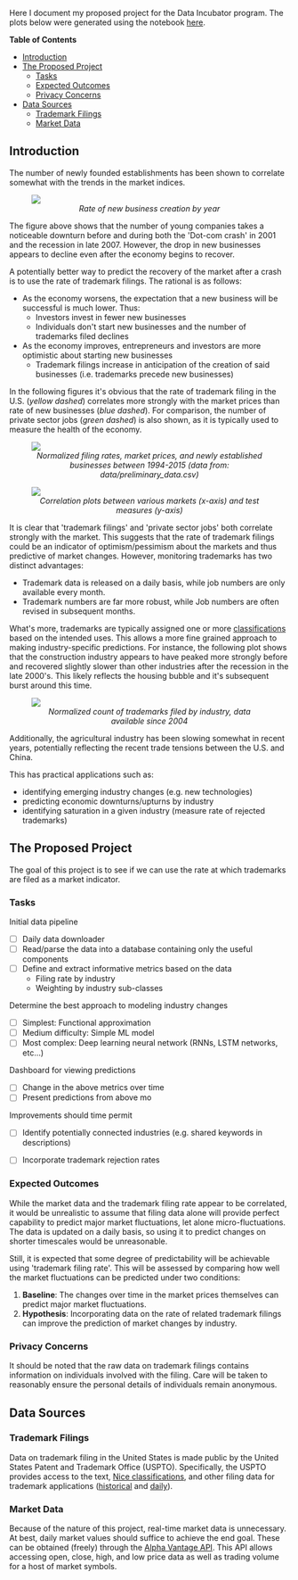 Here I document my proposed project for the Data Incubator program. The plots below were generated using the notebook [here](notebooks/jobs_and_stocks.ipynb).

**Table of Contents**
- [Introduction](#introduction)
- [The Proposed Project](#the-proposed-project)
  - [Tasks](#tasks)
  - [Expected Outcomes](#expected-outcomes)
  - [Privacy Concerns](#privacy-concerns)
- [Data Sources](#data-sources)
  - [Trademark Filings](#trademark-filings)
  - [Market Data](#market-data)

## Introduction

The number of newly founded establishments has been shown to correlate somewhat with the trends in the market indices.

<figure>
  <img src="images/bdm_chart1.png"/>
  <center>
    <figcaption><i>Rate of new business creation by year</i></figcaption>
  </center>
</figure>

The figure above shows that the number of young companies takes a noticeable downturn before and during both the 'Dot-com crash' in 2001 and the recession in late 2007. However, the drop in new businesses appears to decline even after the economy begins to recover.

A potentially better way to predict the recovery of the market after a crash is to use the rate of trademark filings. The rational is as follows:
* As the economy worsens, the expectation that a new business will be successful is much lower. Thus:
  * Investors invest in fewer new businesses
  * Individuals don't start new businesses and the number of trademarks filed declines
* As the economy improves, entrepreneurs and investors are more optimistic about starting new businesses
  * Trademark filings increase in anticipation of the creation of said businesses (i.e. trademarks precede new businesses)

In the following figures it's obvious that the rate of trademark filing in the U.S. (*yellow dashed*) correlates more strongly with the market prices than rate of new businesses (*blue dashed*). For comparison, the number of private sector jobs (*green dashed*) is also shown, as it is typically used to measure the health of the economy.

<figure>
  <img src="images/trademarks_and_markets.png"/>
  <center>
    <figcaption><i>Normalized filing rates, market prices, and newly established businesses between 1994-2015 (data from: data/preliminary_data.csv)</i></figcaption>
  </center>
</figure>

<figure>
  <img src="images/measure_correlations.png"/>
  <center>
    <figcaption><i>Correlation plots between various markets (x-axis) and test measures (y-axis)</i></figcaption>
  </center>
</figure>

It is clear that 'trademark filings' and 'private sector jobs' both correlate strongly with the market. This suggests that the rate of trademark filings could be an indicator of optimism/pessimism about the markets and thus predictive of market changes. However, monitoring trademarks has two distinct advantages:
* Trademark data is released on a daily basis, while job numbers are only available every month.
* Trademark numbers are far more robust, while Job numbers are often revised in subsequent months.

What's more, trademarks are typically assigned one or more [classifications](https://www.uspto.gov/trademark/trademark-updates-and-announcements/nice-agreement-tenth-edition-general-remarks-class) based on the intended uses. This allows a more fine grained approach to making industry-specific predictions. For instance, the following plot shows that the construction industry appears to have peaked more strongly before and recovered slightly slower than other industries after the recession in the late 2000's. This likely reflects the housing bubble and it's subsequent burst around this time.

<figure>
  <img src="images/trademarks_filed_by_industry.png"/>
  <center>
    <figcaption><i>Normalized count of trademarks filed by industry, data available since 2004</i></figcaption>
  </center>
</figure>

Additionally, the agricultural industry has been slowing somewhat in recent years, potentially reflecting the recent trade tensions between the U.S. and China.

This has practical applications such as:
* identifying emerging industry changes (e.g. new technologies)
* predicting economic downturns/upturns by industry
* identifying saturation in a given industry (measure rate of rejected trademarks)

## The Proposed Project

The goal of this project is to see if we can use the rate at which trademarks are filed as a market indicator. 


### Tasks

Initial data pipeline
* [ ] Daily data downloader
* [ ] Read/parse the data into a database containing only the useful components
* [ ] Define and extract informative metrics based on the data
  * Filing rate by industry
  * Weighting by industry sub-classes

Determine the best approach to modeling industry changes
* [ ] Simplest: Functional approximation
* [ ] Medium difficulty: Simple ML model
* [ ] Most complex: Deep learning neural network (RNNs, LSTM networks, etc...)

Dashboard for viewing predictions
* [ ] Change in the above metrics over time
* [ ] Present predictions from above mo

Improvements should time permit
* [ ] Identify potentially connected industries (e.g. shared keywords in descriptions)
* [ ] Incorporate trademark rejection rates


### Expected Outcomes

While the market data and the trademark filing rate appear to be correlated, it would be unrealistic to assume that filing data alone will provide perfect capability to predict major market fluctuations, let alone micro-fluctuations. The data is updated on a daily basis, so using it to predict changes on shorter timescales would be unreasonable.

Still, it is expected that some degree of predictability will be achievable using 'trademark filing rate'. This will be assessed by comparing how well the market fluctuations can be predicted under two conditions:
1. **Baseline**: The changes over time in the market prices themselves can predict major market fluctuations.
2. **Hypothesis**: Incorporating data on the rate of related trademark filings can improve the prediction of market changes by industry.


### Privacy Concerns
It should be noted that the raw data on trademark filings contains information on individuals involved with the filing. Care will be taken to reasonably ensure the personal details of individuals remain anonymous.

## Data Sources

### Trademark Filings
Data on trademark filing in the United States is made public by the United States Patent and Trademark Office (USPTO). Specifically, the USPTO provides access to the text, [Nice classifications](https://en.wikipedia.org/wiki/International_(Nice)_Classification_of_Goods_and_Services), and other filing data for trademark applications ([historical](https://developer.uspto.gov/product/trademark-annual-xml-applications) and [daily](https://developer.uspto.gov/product/trademark-daily-xml-file-tdxf-applications#product-files)).

### Market Data
Because of the nature of this project, real-time market data is unnecessary. At best, daily market values should suffice to achieve the end goal. These can be obtained (freely) through the [Alpha Vantage API](https://www.alphavantage.co/documentation/). This API allows accessing open, close, high, and low price data as well as trading volume for a host of market symbols.
